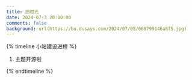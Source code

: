 ```yaml
---
title: 旧时光
date: 2024-07-3 20:00:00
comments: false
background: url(https://bu.dusays.com/2024/07/05/668799146a8f5.jpg)
---
```


{% timeline 小站建设进程 %}

<!-- timeline 2023-2-28-->

1. 主题开源啦

<!-- endtimeline -->


{% endtimeline %}
